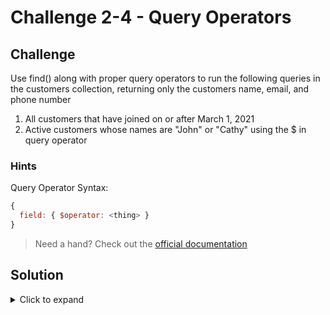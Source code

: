 # Challenge 2-4 - Query Operators

## Challenge

Use find() along with proper query operators to run the following queries in the customers collection, returning only the customers name, email, and phone number

1. All customers that have joined on or after March 1, 2021
1. Active customers whose names are "John" or "Cathy" using the $ in query operator

### Hints

Query Operator Syntax:

```javascript
{
  field: { $operator: <thing> }
}
```

> Need a hand? Check out the [official documentation](https://www.mongodb.com/docs/manual/reference/operator/query/)

## Solution

<details>
  <summary>Click to expand</summary>

```javascript
// Customers that have joined since 9/1/2021
db.customers.find({ customerSince: { $gte: ISODate('2022-03-01') } })

// Active customers named john or cathy
db.customers.find({ active: true, name: { $in: ["John", "Cathy"] } })

```

### Expected Output

```javascript
[
  {
    _id: ObjectId("6312d87c9df14eea7e2ca9e3"),
    name: 'Cathy',
    email: 'cathy@example.com',
    phone: '206-555-2222',
    active: true,
    customerSince: ISODate("2021-09-12T00:00:00.000Z"),
    favoriteCategories: [ 'food', 'sports', 'clothing' ],
    addresses: {
      shipping: {
        address: '123 Main St',
        city: 'Some Town',
        state: 'WA',
        zip: '12345'
      },
      billing: {
        address: '123 Bank St',
        city: 'Some Town',
        state: 'WA',
        zip: '12345'
      }
    },
    orders: [
      ObjectId("6312eec6f80e3117f621a463"),
      ObjectId("6312eed4f80e3117f621a464")
    ]
  }
]
```

</details>
